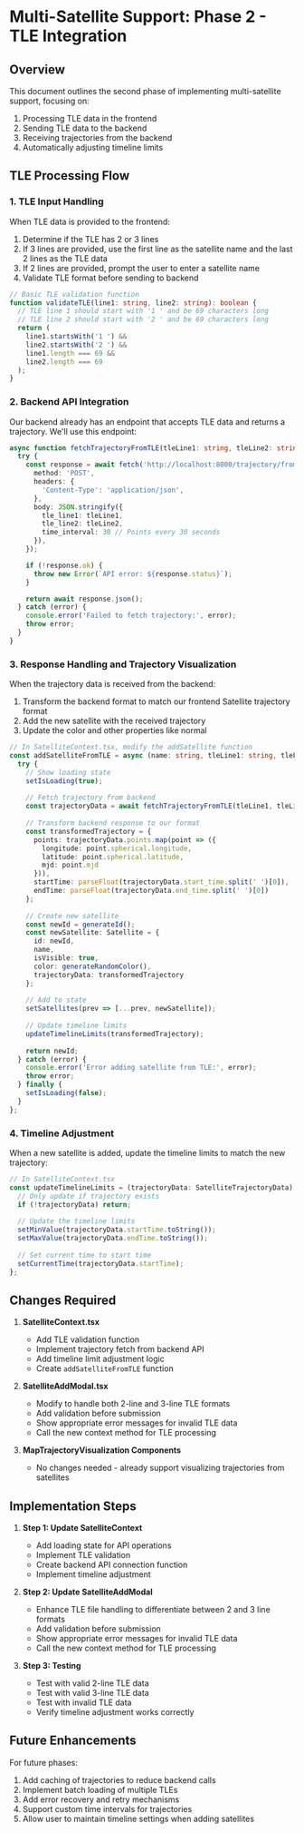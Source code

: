 # Multi-Satellite Support: Phase 2 - TLE Integration

## Overview

This document outlines the second phase of implementing multi-satellite support, focusing on:

1. Processing TLE data in the frontend
2. Sending TLE data to the backend
3. Receiving trajectories from the backend
4. Automatically adjusting timeline limits

## TLE Processing Flow

### 1. TLE Input Handling

When TLE data is provided to the frontend:

1. Determine if the TLE has 2 or 3 lines
2. If 3 lines are provided, use the first line as the satellite name and the last 2 lines as the TLE data
3. If 2 lines are provided, prompt the user to enter a satellite name
4. Validate TLE format before sending to backend

```typescript
// Basic TLE validation function
function validateTLE(line1: string, line2: string): boolean {
  // TLE line 1 should start with '1 ' and be 69 characters long
  // TLE line 2 should start with '2 ' and be 69 characters long
  return (
    line1.startsWith('1 ') && 
    line2.startsWith('2 ') && 
    line1.length === 69 && 
    line2.length === 69
  );
}
```

### 2. Backend API Integration

Our backend already has an endpoint that accepts TLE data and returns a trajectory. We'll use this endpoint:

```typescript
async function fetchTrajectoryFromTLE(tleLine1: string, tleLine2: string): Promise<TrajectoryData> {
  try {
    const response = await fetch('http://localhost:8000/trajectory/from-tle', {
      method: 'POST',
      headers: {
        'Content-Type': 'application/json',
      },
      body: JSON.stringify({
        tle_line1: tleLine1,
        tle_line2: tleLine2,
        time_interval: 30 // Points every 30 seconds
      }),
    });

    if (!response.ok) {
      throw new Error(`API error: ${response.status}`);
    }

    return await response.json();
  } catch (error) {
    console.error('Failed to fetch trajectory:', error);
    throw error;
  }
}
```

### 3. Response Handling and Trajectory Visualization

When the trajectory data is received from the backend:

1. Transform the backend format to match our frontend Satellite trajectory format
2. Add the new satellite with the received trajectory
3. Update the color and other properties like normal

```typescript
// In SatelliteContext.tsx, modify the addSatellite function
const addSatelliteFromTLE = async (name: string, tleLine1: string, tleLine2: string) => {
  try {
    // Show loading state
    setIsLoading(true);
    
    // Fetch trajectory from backend
    const trajectoryData = await fetchTrajectoryFromTLE(tleLine1, tleLine2);
    
    // Transform backend response to our format
    const transformedTrajectory = {
      points: trajectoryData.points.map(point => ({
        longitude: point.spherical.longitude,
        latitude: point.spherical.latitude,
        mjd: point.mjd
      })),
      startTime: parseFloat(trajectoryData.start_time.split(' ')[0]),
      endTime: parseFloat(trajectoryData.end_time.split(' ')[0])
    };
    
    // Create new satellite
    const newId = generateId();
    const newSatellite: Satellite = {
      id: newId,
      name,
      isVisible: true,
      color: generateRandomColor(),
      trajectoryData: transformedTrajectory
    };
    
    // Add to state
    setSatellites(prev => [...prev, newSatellite]);
    
    // Update timeline limits
    updateTimelineLimits(transformedTrajectory);
    
    return newId;
  } catch (error) {
    console.error('Error adding satellite from TLE:', error);
    throw error;
  } finally {
    setIsLoading(false);
  }
};
```

### 4. Timeline Adjustment

When a new satellite is added, update the timeline limits to match the new trajectory:

```typescript
// In SatelliteContext.tsx
const updateTimelineLimits = (trajectoryData: SatelliteTrajectoryData) => {
  // Only update if trajectory exists
  if (!trajectoryData) return;
  
  // Update the timeline limits
  setMinValue(trajectoryData.startTime.toString());
  setMaxValue(trajectoryData.endTime.toString());
  
  // Set current time to start time
  setCurrentTime(trajectoryData.startTime);
};
```

## Changes Required

1. **SatelliteContext.tsx**
   - Add TLE validation function
   - Implement trajectory fetch from backend API
   - Add timeline limit adjustment logic
   - Create `addSatelliteFromTLE` function

2. **SatelliteAddModal.tsx**
   - Modify to handle both 2-line and 3-line TLE formats
   - Add validation before submission
   - Show appropriate error messages for invalid TLE data
   - Call the new context method for TLE processing

3. **MapTrajectoryVisualization Components**
   - No changes needed - already support visualizing trajectories from satellites

## Implementation Steps

1. **Step 1: Update SatelliteContext**
   - Add loading state for API operations
   - Implement TLE validation
   - Create backend API connection function
   - Implement timeline adjustment

2. **Step 2: Update SatelliteAddModal**
   - Enhance TLE file handling to differentiate between 2 and 3 line formats
   - Add validation before submission
   - Show appropriate error messages for invalid TLE data
   - Call the new context method for TLE processing

3. **Step 3: Testing**
   - Test with valid 2-line TLE data
   - Test with valid 3-line TLE data
   - Test with invalid TLE data
   - Verify timeline adjustment works correctly

## Future Enhancements

For future phases:
1. Add caching of trajectories to reduce backend calls
2. Implement batch loading of multiple TLEs
3. Add error recovery and retry mechanisms
4. Support custom time intervals for trajectories
5. Allow user to maintain timeline settings when adding satellites 